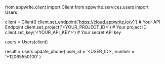 from appwrite.client import Client
from appwrite.services.users import Users

client = Client()
client.set_endpoint('https://cloud.appwrite.io/v1') # Your API Endpoint
client.set_project('<YOUR_PROJECT_ID>') # Your project ID
client.set_key('<YOUR_API_KEY>') # Your secret API key

users = Users(client)

result = users.update_phone(
    user_id = '<USER_ID>',
    number = '+12065550100'
)
